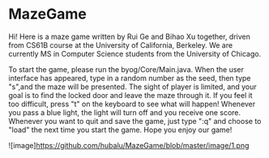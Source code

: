 # MazeGame
Hi! Here is a maze game written by Rui Ge and Bihao Xu together, driven from CS61B course at the University of California, Berkeley. 
We are currently MS in Computer Science students from the University of Chicago.

To start the game, please run the byog/Core/Main.java. 
When the user interface has appeared, type in a random number as the seed, then type "s",and the maze will be presented.
The sight of player is limited, and your goal is to find the locked door and leave the maze through it.
If you feel it too difficult, press "t" on the keyboard to see what will happen!
Whenever you pass a blue light, the light will turn off and you receive one score.
Whenever you want to quit and save the game, just type ":q" and choose to "load" the next time you start the game.
Hope you enjoy our game!

![image]https://github.com/hubalu/MazeGame/blob/master/image/1.png
